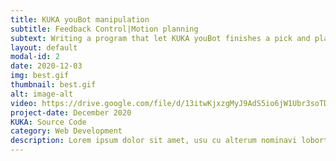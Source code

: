 ```yaml
---
title: KUKA youBot manipulation
subtitle: Feedback Control|Motion planning
subtext: Writing a program that let KUKA youBot finishes a pick and place task in V-rep simulation scene
layout: default
modal-id: 2
date: 2020-12-03
img: best.gif
thumbnail: best.gif
alt: image-alt
video: https://drive.google.com/file/d/13itwKjxzgMyJ9AdS5io6jW1Ubr3soTDl/preview
project-date: December 2020
KUKA: Source Code
category: Web Development
description: Lorem ipsum dolor sit amet, usu cu alterum nominavi lobortis. At duo novum diceret. Tantas apeirian vix et, usu sanctus postulant inciderint ut, populo diceret necessitatibus in vim. Cu eum dicam feugiat noluisse.
---
```

